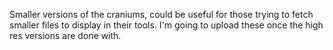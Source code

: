 Smaller versions of the craniums, could be useful for those trying to fetch smaller files to display in their tools. I'm going to upload these once the high res versions are done with.
